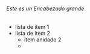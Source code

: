 ###### Este es un Encabezado grande 

* lista de item 1 
* lista de item 2    
    * item anidado 2
    -